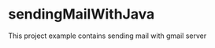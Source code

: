 sendingMailWithJava
===================

This project example contains sending mail with gmail server
